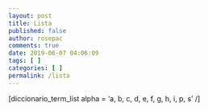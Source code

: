 ```yaml
---
layout: post
title: Lista
published: false
author: rosepac
comments: true
date: 2019-06-07 04:06:09
tags: [ ]
categories: [ ]
permalink: /lista
---
```

[diccionario\_term\_list alpha = &#8216;a, b, c, d, e, f, g, h, i, p, s&#8217; /]